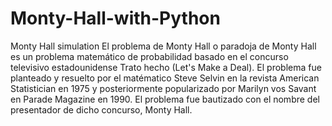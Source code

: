# Monty-Hall-with-Python
Monty Hall simulation
El problema de Monty Hall o paradoja de Monty Hall es un problema matemático de probabilidad 
basado en el concurso televisivo estadounidense Trato hecho (Let's Make a Deal). 
El problema fue planteado y resuelto por el matématico Steve Selvin en la revista American Statistician en 1975 
y posteriormente popularizado por Marilyn vos Savant en Parade Magazine en 1990. 
El problema fue bautizado con el nombre del presentador de dicho concurso, Monty Hall.

